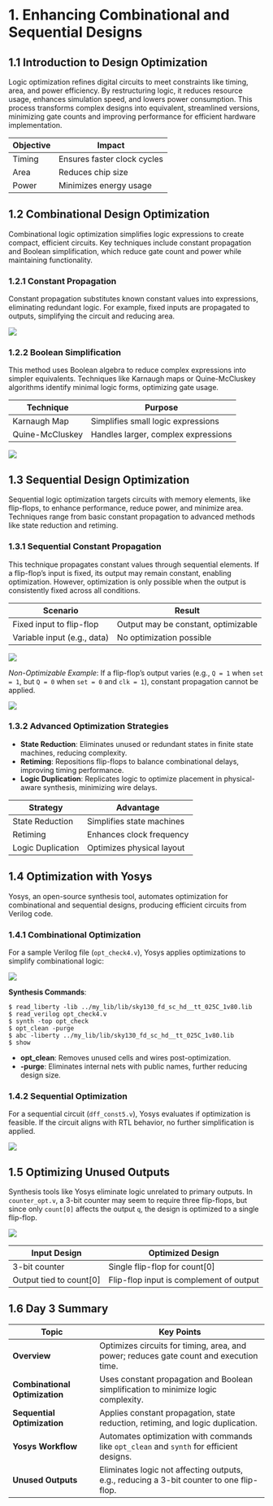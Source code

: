 # 1. Enhancing Combinational and Sequential Designs
## 1.1 Introduction to Design Optimization
Logic optimization refines digital circuits to meet constraints like timing, area, and power efficiency. By restructuring logic, it reduces resource usage, enhances simulation speed, and lowers power consumption. This process transforms complex designs into equivalent, streamlined versions, minimizing gate counts and improving performance for efficient hardware implementation.

| **Objective**      | **Impact**                              |
|--------------------|-----------------------------------------|
| Timing             | Ensures faster clock cycles             |
| Area               | Reduces chip size                      |
| Power              | Minimizes energy usage                 |

## 1.2 Combinational Design Optimization
Combinational logic optimization simplifies logic expressions to create compact, efficient circuits. Key techniques include constant propagation and Boolean simplification, which reduce gate count and power while maintaining functionality.

### 1.2.1 Constant Propagation
Constant propagation substitutes known constant values into expressions, eliminating redundant logic. For example, fixed inputs are propagated to outputs, simplifying the circuit and reducing area.

![](DAY_3/Constant_propagation_opt.png)

### 1.2.2 Boolean Simplification
This method uses Boolean algebra to reduce complex expressions into simpler equivalents. Techniques like Karnaugh maps or Quine-McCluskey algorithms identify minimal logic forms, optimizing gate usage.

| **Technique**         | **Purpose**                              |
|-----------------------|------------------------------------------|
| Karnaugh Map          | Simplifies small logic expressions       |
| Quine-McCluskey       | Handles larger, complex expressions      |

![](DAY_3/Boolean_logic_optimization.png)

## 1.3 Sequential Design Optimization
Sequential logic optimization targets circuits with memory elements, like flip-flops, to enhance performance, reduce power, and minimize area. Techniques range from basic constant propagation to advanced methods like state reduction and retiming.

### 1.3.1 Sequential Constant Propagation
This technique propagates constant values through sequential elements. If a flip-flop’s input is fixed, its output may remain constant, enabling optimization. However, optimization is only possible when the output is consistently fixed across all conditions.

| **Scenario**                  | **Result**                              |
|-------------------------------|-----------------------------------------|
| Fixed input to flip-flop      | Output may be constant, optimizable     |
| Variable input (e.g., data)   | No optimization possible                |

![](DAY_3/Sequential_Constant_propagation_opt.png)

*Non-Optimizable Example*: If a flip-flop’s output varies (e.g., `Q = 1` when `set = 1`, but `Q = 0` when `set = 0` and `clk = 1`), constant propagation cannot be applied.

![](DAY_3/Sequential_Constant_NO_propagation_.png)

### 1.3.2 Advanced Optimization Strategies
- **State Reduction**: Eliminates unused or redundant states in finite state machines, reducing complexity.
- **Retiming**: Repositions flip-flops to balance combinational delays, improving timing performance.
- **Logic Duplication**: Replicates logic to optimize placement in physical-aware synthesis, minimizing wire delays.

| **Strategy**          | **Advantage**                           |
|-----------------------|-----------------------------------------|
| State Reduction       | Simplifies state machines               |
| Retiming              | Enhances clock frequency                |
| Logic Duplication     | Optimizes physical layout               |

## 1.4 Optimization with Yosys
Yosys, an open-source synthesis tool, automates optimization for combinational and sequential designs, producing efficient circuits from Verilog code.

### 1.4.1 Combinational Optimization
For a sample Verilog file (`opt_check4.v`), Yosys applies optimizations to simplify combinational logic:

![](DAY_3/Comb_yosys_opt.png)

**Synthesis Commands**:
```
$ read_liberty -lib ../my_lib/lib/sky130_fd_sc_hd__tt_025C_1v80.lib
$ read_verilog opt_check4.v
$ synth -top opt_check
$ opt_clean -purge
$ abc -liberty ../my_lib/lib/sky130_fd_sc_hd__tt_025C_1v80.lib
$ show
```

- **opt_clean**: Removes unused cells and wires post-optimization.
- **-purge**: Eliminates internal nets with public names, further reducing design size.

### 1.4.2 Sequential Optimization
For a sequential circuit (`dff_const5.v`), Yosys evaluates if optimization is feasible. If the circuit aligns with RTL behavior, no further simplification is applied.

![](DAY_3/Sequential_yosys_opt.png)

## 1.5 Optimizing Unused Outputs
Synthesis tools like Yosys eliminate logic unrelated to primary outputs. In `counter_opt.v`, a 3-bit counter may seem to require three flip-flops, but since only `count[0]` affects the output `q`, the design is optimized to a single flip-flop.

![](DAY_3/Sequential_unused_output_opt.png)

| **Input Design**      | **Optimized Design**                    |
|-----------------------|-----------------------------------------|
| 3-bit counter         | Single flip-flop for count[0]           |
| Output tied to count[0] | Flip-flop input is complement of output |

## 1.6 Day 3 Summary
| **Topic**                     | **Key Points**                                                                 |
|-------------------------------|--------------------------------------------------------------------------------|
| **Overview**                  | Optimizes circuits for timing, area, and power; reduces gate count and execution time. |
| **Combinational Optimization** | Uses constant propagation and Boolean simplification to minimize logic complexity. |
| **Sequential Optimization**   | Applies constant propagation, state reduction, retiming, and logic duplication.   |
| **Yosys Workflow**            | Automates optimization with commands like `opt_clean` and `synth` for efficient designs. |
| **Unused Outputs**            | Eliminates logic not affecting outputs, e.g., reducing a 3-bit counter to one flip-flop. |